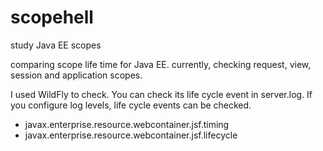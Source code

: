# scopehell
study Java EE scopes

comparing scope life time for Java EE.
currently, checking request, view, session and application scopes.

I used WildFly to check.
You can check its life cycle event in server.log.
If you configure log levels, life cycle events can be checked.

* javax.enterprise.resource.webcontainer.jsf.timing
* javax.enterprise.resource.webcontainer.jsf.lifecycle